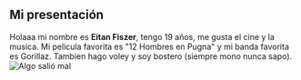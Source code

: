 ## Mi presentación ##
Holaaa mi nombre es **Eitan Fiszer**, tengo 19 años, me gusta el cine y la musica. Mi pelicula favorita es "12 Hombres en Pugna" y mi banda favorita es Gorillaz. 
Tambien hago voley y soy bostero (siempre mono nunca sapo).
![Algo salió mal](https://elintransigente.com/wp-content/uploads/2024/03/Dragon-Ball-Boca.jpg)
